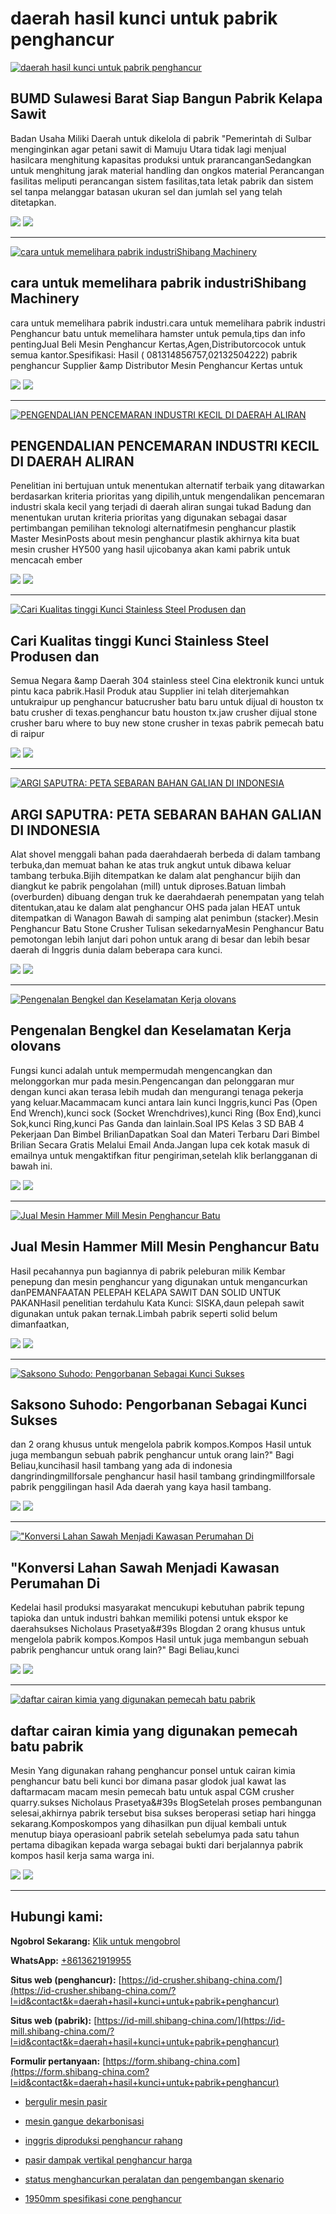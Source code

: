 # daerah hasil kunci untuk pabrik penghancur

<a href="https://swt.shibang-china.com/?l=id&img&k=daerah+hasil+kunci+untuk+pabrik+penghancur" target="_blank">![daerah hasil kunci untuk pabrik penghancur](http://static.shibang-china.com/all-800x300/492.jpg)</a>

## BUMD Sulawesi Barat Siap Bangun Pabrik Kelapa Sawit
Badan Usaha Miliki Daerah untuk dikelola di pabrik "Pemerintah di Sulbar menginginkan agar petani sawit di Mamuju Utara tidak lagi menjual hasilcara menghitung kapasitas produksi untuk prarancanganSedangkan untuk menghitung jarak material handling dan ongkos material Perancangan fasilitas meliputi perancangan sistem fasilitas,tata letak pabrik dan sistem sel tanpa melanggar batasan ukuran sel dan jumlah sel yang telah ditetapkan.


<a href="https://whatsapp.shibangsoft.com/WhatsApp.php" target="_blank" title="WhatsApp">![](http://static.shibang-china.com/icon/whatsapp.png)</a> <a href="https://swt.shibang-china.com/?l=id&icon&k=daerah+hasil+kunci+untuk+pabrik+penghancur" target="_blank">![](http://static.shibang-china.com/icon/chat-id.png)</a>

---

<a href="https://swt.shibang-china.com/?l=id&img&k=daerah+hasil+kunci+untuk+pabrik+penghancur" target="_blank">![cara untuk memelihara pabrik industriShibang Machinery](http://static.shibang-china.com/all-800x300/995.jpg)</a>

## cara untuk memelihara pabrik industriShibang Machinery
cara untuk memelihara pabrik industri.cara untuk memelihara pabrik industri Penghancur batu untuk memelihara hamster untuk pemula,tips dan info pentingJual Beli Mesin Penghancur Kertas,Agen,Distributorcocok untuk semua kantor.Spesifikasi: Hasil ( 081314856757,02132504222) pabrik penghancur Supplier &amp Distributor Mesin Penghancur Kertas untuk


<a href="https://whatsapp.shibangsoft.com/WhatsApp.php" target="_blank" title="WhatsApp">![](http://static.shibang-china.com/icon/whatsapp.png)</a> <a href="https://swt.shibang-china.com/?l=id&icon&k=daerah+hasil+kunci+untuk+pabrik+penghancur" target="_blank">![](http://static.shibang-china.com/icon/chat-id.png)</a>

---

<a href="https://swt.shibang-china.com/?l=id&img&k=daerah+hasil+kunci+untuk+pabrik+penghancur" target="_blank">![PENGENDALIAN PENCEMARAN INDUSTRI KECIL DI DAERAH ALIRAN](http://static.shibang-china.com/all-800x300/511.jpg)</a>

## PENGENDALIAN PENCEMARAN INDUSTRI KECIL DI DAERAH ALIRAN
Penelitian ini bertujuan untuk menentukan alternatif terbaik yang ditawarkan berdasarkan kriteria prioritas yang dipilih,untuk mengendalikan pencemaran industri skala kecil yang terjadi di daerah aliran sungai tukad Badung dan menentukan urutan kriteria prioritas yang digunakan sebagai dasar pertimbangan pemilihan teknologi alternatifmesin penghancur plastik Master MesinPosts about mesin penghancur plastik akhirnya kita buat mesin crusher HY500 yang hasil ujicobanya akan kami pabrik untuk mencacah ember


<a href="https://whatsapp.shibangsoft.com/WhatsApp.php" target="_blank" title="WhatsApp">![](http://static.shibang-china.com/icon/whatsapp.png)</a> <a href="https://swt.shibang-china.com/?l=id&icon&k=daerah+hasil+kunci+untuk+pabrik+penghancur" target="_blank">![](http://static.shibang-china.com/icon/chat-id.png)</a>

---

<a href="https://swt.shibang-china.com/?l=id&img&k=daerah+hasil+kunci+untuk+pabrik+penghancur" target="_blank">![Cari Kualitas tinggi Kunci Stainless Steel Produsen dan](http://static.shibang-china.com/all-800x300/433.jpg)</a>

## Cari Kualitas tinggi Kunci Stainless Steel Produsen dan
Semua Negara &amp Daerah 304 stainless steel Cina elektronik kunci untuk pintu kaca pabrik.Hasil Produk atau Supplier ini telah diterjemahkan untukraipur up penghancur batucrusher batu baru untuk dijual di houston tx batu crusher di texas.penghancur batu houston tx.jaw crusher dijual stone crusher baru where to buy new stone crusher in texas pabrik pemecah batu di raipur


<a href="https://whatsapp.shibangsoft.com/WhatsApp.php" target="_blank" title="WhatsApp">![](http://static.shibang-china.com/icon/whatsapp.png)</a> <a href="https://swt.shibang-china.com/?l=id&icon&k=daerah+hasil+kunci+untuk+pabrik+penghancur" target="_blank">![](http://static.shibang-china.com/icon/chat-id.png)</a>

---

<a href="https://swt.shibang-china.com/?l=id&img&k=daerah+hasil+kunci+untuk+pabrik+penghancur" target="_blank">![ARGI SAPUTRA: PETA SEBARAN BAHAN GALIAN DI INDONESIA](http://static.shibang-china.com/all-800x300/112.jpg)</a>

## ARGI SAPUTRA: PETA SEBARAN BAHAN GALIAN DI INDONESIA
Alat shovel menggali bahan pada daerahdaerah berbeda di dalam tambang terbuka,dan memuat bahan ke atas truk angkut untuk dibawa keluar tambang terbuka.Bijih ditempatkan ke dalam alat penghancur bijih dan diangkut ke pabrik pengolahan (mill) untuk diproses.Batuan limbah (overburden) dibuang dengan truk ke daerahdaerah penempatan yang telah ditentukan,atau ke dalam alat penghancur OHS pada jalan HEAT untuk ditempatkan di Wanagon Bawah di samping alat penimbun (stacker).Mesin Penghancur Batu Stone Crusher Tulisan sekedarnyaMesin Penghancur Batu pemotongan lebih lanjut dari pohon untuk arang di besar dan lebih besar daerah di Inggris dunia dalam beberapa cara kunci.


<a href="https://whatsapp.shibangsoft.com/WhatsApp.php" target="_blank" title="WhatsApp">![](http://static.shibang-china.com/icon/whatsapp.png)</a> <a href="https://swt.shibang-china.com/?l=id&icon&k=daerah+hasil+kunci+untuk+pabrik+penghancur" target="_blank">![](http://static.shibang-china.com/icon/chat-id.png)</a>

---

<a href="https://swt.shibang-china.com/?l=id&img&k=daerah+hasil+kunci+untuk+pabrik+penghancur" target="_blank">![Pengenalan Bengkel dan Keselamatan Kerja olovans](http://static.shibang-china.com/all-800x300/384.jpg)</a>

## Pengenalan Bengkel dan Keselamatan Kerja olovans
Fungsi kunci adalah untuk mempermudah mengencangkan dan melonggorkan mur pada mesin.Pengencangan dan pelonggaran mur dengan kunci akan terasa lebih mudah dan mengurangi tenaga pekerja yang keluar.Macammacam kunci antara lain kunci Inggris,kunci Pas (Open End Wrench),kunci sock (Socket Wrenchdrives),kunci Ring (Box End),kunci Sok,kunci Ring,kunci Pas Ganda dan lainlain.Soal IPS Kelas 3 SD BAB 4 Pekerjaan Dan Bimbel BrilianDapatkan Soal dan Materi Terbaru Dari Bimbel Brilian Secara Gratis Melalui Email Anda.Jangan lupa cek kotak masuk di emailnya untuk mengaktifkan fitur pengiriman,setelah klik berlangganan di bawah ini.


<a href="https://whatsapp.shibangsoft.com/WhatsApp.php" target="_blank" title="WhatsApp">![](http://static.shibang-china.com/icon/whatsapp.png)</a> <a href="https://swt.shibang-china.com/?l=id&icon&k=daerah+hasil+kunci+untuk+pabrik+penghancur" target="_blank">![](http://static.shibang-china.com/icon/chat-id.png)</a>

---

<a href="https://swt.shibang-china.com/?l=id&img&k=daerah+hasil+kunci+untuk+pabrik+penghancur" target="_blank">![Jual Mesin Hammer Mill Mesin Penghancur Batu](http://static.shibang-china.com/all-800x300/429.jpg)</a>

## Jual Mesin Hammer Mill Mesin Penghancur Batu
Hasil pecahannya pun bagiannya di pabrik peleburan milik Kembar penepung dan mesin penghancur yang digunakan untuk mengancurkan danPEMANFAATAN PELEPAH KELAPA SAWIT DAN SOLID UNTUK PAKANHasil penelitian terdahulu Kata Kunci: SISKA,daun pelepah sawit digunakan untuk pakan ternak.Limbah pabrik seperti solid belum dimanfaatkan,


<a href="https://whatsapp.shibangsoft.com/WhatsApp.php" target="_blank" title="WhatsApp">![](http://static.shibang-china.com/icon/whatsapp.png)</a> <a href="https://swt.shibang-china.com/?l=id&icon&k=daerah+hasil+kunci+untuk+pabrik+penghancur" target="_blank">![](http://static.shibang-china.com/icon/chat-id.png)</a>

---

<a href="https://swt.shibang-china.com/?l=id&img&k=daerah+hasil+kunci+untuk+pabrik+penghancur" target="_blank">![Saksono Suhodo: Pengorbanan Sebagai Kunci Sukses](http://static.shibang-china.com/all-800x300/663.jpg)</a>

## Saksono Suhodo: Pengorbanan Sebagai Kunci Sukses
dan 2 orang khusus untuk mengelola pabrik kompos.Kompos Hasil untuk juga membangun sebuah pabrik penghancur untuk orang lain?" Bagi Beliau,kuncihasil hasil tambang yang ada di indonesia dangrindingmillforsale penghancur hasil hasil tambang grindingmillforsale pabrik penggilingan hasil Ada daerah yang kaya hasil tambang.


<a href="https://whatsapp.shibangsoft.com/WhatsApp.php" target="_blank" title="WhatsApp">![](http://static.shibang-china.com/icon/whatsapp.png)</a> <a href="https://swt.shibang-china.com/?l=id&icon&k=daerah+hasil+kunci+untuk+pabrik+penghancur" target="_blank">![](http://static.shibang-china.com/icon/chat-id.png)</a>

---

<a href="https://swt.shibang-china.com/?l=id&img&k=daerah+hasil+kunci+untuk+pabrik+penghancur" target="_blank">!["Konversi Lahan Sawah Menjadi Kawasan Perumahan Di](http://static.shibang-china.com/all-800x300/1470.jpg)</a>

## "Konversi Lahan Sawah Menjadi Kawasan Perumahan Di
Kedelai hasil produksi masyarakat mencukupi kebutuhan pabrik tepung tapioka dan untuk industri bahkan memiliki potensi untuk ekspor ke daerahsukses Nicholaus Prasetya&#39s Blogdan 2 orang khusus untuk mengelola pabrik kompos.Kompos Hasil untuk juga membangun sebuah pabrik penghancur untuk orang lain?" Bagi Beliau,kunci


<a href="https://whatsapp.shibangsoft.com/WhatsApp.php" target="_blank" title="WhatsApp">![](http://static.shibang-china.com/icon/whatsapp.png)</a> <a href="https://swt.shibang-china.com/?l=id&icon&k=daerah+hasil+kunci+untuk+pabrik+penghancur" target="_blank">![](http://static.shibang-china.com/icon/chat-id.png)</a>

---

<a href="https://swt.shibang-china.com/?l=id&img&k=daerah+hasil+kunci+untuk+pabrik+penghancur" target="_blank">![daftar cairan kimia yang digunakan pemecah batu pabrik](http://static.shibang-china.com/all-800x300/900.jpg)</a>

## daftar cairan kimia yang digunakan pemecah batu pabrik
Mesin Yang digunakan rahang penghancur ponsel untuk cairan kimia penghancur batu beli kunci bor dimana pasar glodok jual kawat las daftarmacam macam mesin pemecah batu untuk aspal CGM crusher quarry.sukses Nicholaus Prasetya&#39s BlogSetelah proses pembangunan selesai,akhirnya pabrik tersebut bisa sukses beroperasi setiap hari hingga sekarang.Komposkompos yang dihasilkan pun dijual kembali untuk menutup biaya operasioanl pabrik setelah sebelumya pada satu tahun pertama dibagikan kepada warga sebagai bukti dari berjalannya pabrik kompos hasil kerja sama warga ini.


<a href="https://whatsapp.shibangsoft.com/WhatsApp.php" target="_blank" title="WhatsApp">![](http://static.shibang-china.com/icon/whatsapp.png)</a> <a href="https://swt.shibang-china.com/?l=id&icon&k=daerah+hasil+kunci+untuk+pabrik+penghancur" target="_blank">![](http://static.shibang-china.com/icon/chat-id.png)</a>

---
## Hubungi kami:

**Ngobrol Sekarang:** [Klik untuk mengobrol](https://swt.shibang-china.com?l=id&contact&k=daerah+hasil+kunci+untuk+pabrik+penghancur)

**WhatsApp:**  [+8613621919955](https://whatsapp.shibangsoft.com/WhatsApp.php)

**Situs web (penghancur):** [https://id-crusher.shibang-china.com/](https://id-crusher.shibang-china.com/?l=id&contact&k=daerah+hasil+kunci+untuk+pabrik+penghancur)

**Situs web (pabrik):** [https://id-mill.shibang-china.com/](https://id-mill.shibang-china.com/?l=id&contact&k=daerah+hasil+kunci+untuk+pabrik+penghancur)

**Formulir pertanyaan:** [https://form.shibang-china.com](https://form.shibang-china.com?l=id&contact&k=daerah+hasil+kunci+untuk+pabrik+penghancur)

* [bergulir mesin pasir](../31/bergulir%20mesin%20pasir.md)

* [mesin gangue dekarbonisasi](../35/mesin%20gangue%20dekarbonisasi.md)

* [inggris diproduksi penghancur rahang](../32/inggris%20diproduksi%20penghancur%20rahang.md)

* [pasir dampak vertikal penghancur harga](../35/pasir%20dampak%20vertikal%20penghancur%20harga.md)

* [status menghancurkan peralatan dan pengembangan skenario](../33/status%20menghancurkan%20peralatan%20dan%20pengembangan%20skenario.md)

* [1950mm spesifikasi cone penghancur](../33/1950mm%20spesifikasi%20cone%20penghancur.md)